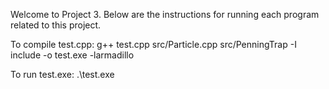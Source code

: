 Welcome to Project 3. Below are the instructions for running each program related to this project.

To compile test.cpp:  g++ test.cpp src/Particle.cpp src/PenningTrap -I include -o test.exe -larmadillo

To run test.exe: .\test.exe